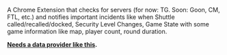 A Chrome Extension that checks for servers (for now: TG. Soon: Goon, CM, FTL, etc.) and notifies important incidents like when Shuttle called/recalled/docked, Security Level Changes, Game State with some game information like map, player count, round duration.

**[Needs a data provider like this](https://github.com/dualsaber/ss13serverdata).**
